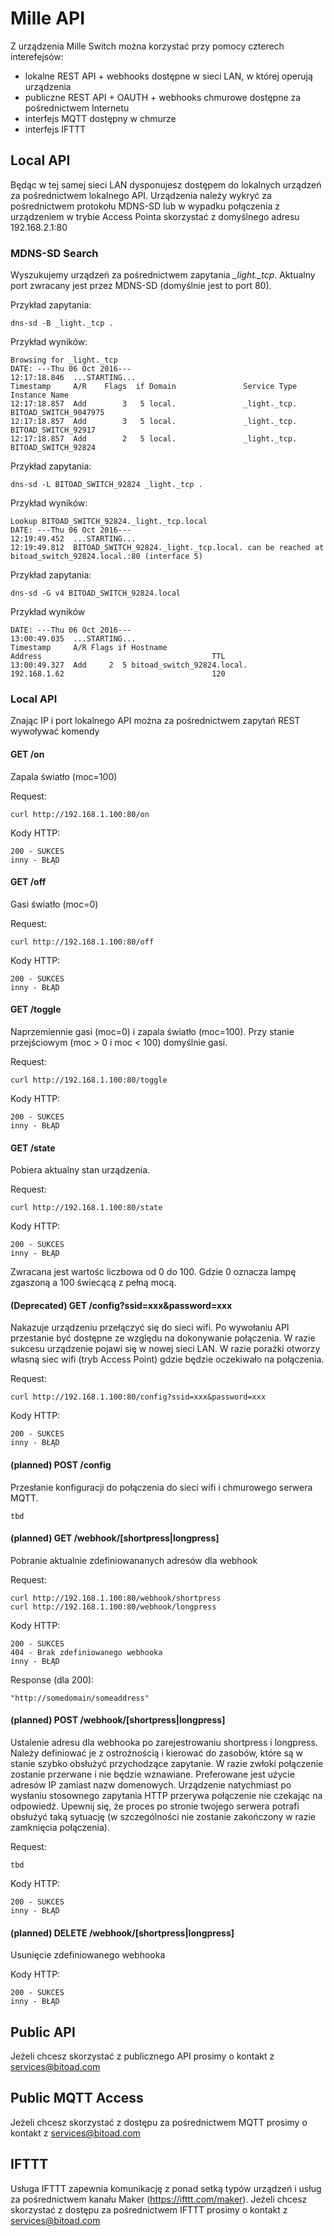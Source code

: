 # Mille API

Z urządzenia Mille Switch można korzystać przy pomocy czterech interefejsów:

* lokalne REST API + webhooks dostępne w sieci LAN, w której operują urządzenia
* publiczne REST API + OAUTH + webhooks chmurowe dostępne za pośrednictwem Internetu
* interfejs MQTT dostępny w chmurze
* interfejs IFTTT

## Local API

Będąc w tej samej sieci LAN dysponujesz dostępem do lokalnych urządzeń za pośrednictwem lokalnego API. Urządzenia należy wykryć za pośrednictwem protokołu MDNS-SD lub w wypadku połączenia z urządzeniem w trybie Access Pointa skorzystać z domyślnego adresu 192.168.2.1:80

### MDNS-SD Search

Wyszukujemy urządzeń za pośrednictwem zapytania *_light._tcp*.
Aktualny port zwracany jest przez MDNS-SD (domyślnie jest to port 80).

Przykład zapytania:

```
dns-sd -B _light._tcp .
```

Przykład wyników:

```
Browsing for _light._tcp
DATE: ---Thu 06 Oct 2016---
12:17:18.846  ...STARTING...
Timestamp     A/R    Flags  if Domain               Service Type         Instance Name
12:17:18.857  Add        3   5 local.               _light._tcp.         BITOAD_SWITCH_9047975
12:17:18.857  Add        3   5 local.               _light._tcp.         BITOAD_SWITCH_92917
12:17:18.857  Add        2   5 local.               _light._tcp.         BITOAD_SWITCH_92824
```

Przykład zapytania:

```
dns-sd -L BITOAD_SWITCH_92824 _light._tcp .
```

Przykład wyników:

```
Lookup BITOAD_SWITCH_92824._light._tcp.local
DATE: ---Thu 06 Oct 2016---
12:19:49.452  ...STARTING...
12:19:49.812  BITOAD_SWITCH_92824._light._tcp.local. can be reached at bitoad_switch_92824.local.:80 (interface 5)
```

Przykład zapytania:

```
dns-sd -G v4 BITOAD_SWITCH_92824.local
```

Przykład wyników

```
DATE: ---Thu 06 Oct 2016---
13:00:49.035  ...STARTING...
Timestamp     A/R Flags if Hostname                               Address                                      TTL
13:00:49.327  Add     2  5 bitoad_switch_92824.local.             192.168.1.62                                 120
```

### Local API

Znając IP i port lokalnego API można za pośrednictwem zapytań REST wywoływać komendy

#### GET /on

Zapala światło (moc=100)

Request:

```
curl http://192.168.1.100:80/on
```

Kody HTTP:

```
200 - SUKCES
inny - BŁĄD
```

#### GET /off

Gasi światło (moc=0)

Request:

```
curl http://192.168.1.100:80/off
```

Kody HTTP:

```
200 - SUKCES
inny - BŁĄD
```

#### GET /toggle

Naprzemiennie gasi (moc=0) i zapala światło (moc=100).
Przy stanie przejściowym (moc &gt; 0 i moc &lt; 100) domyślnie gasi.

Request:

```
curl http://192.168.1.100:80/toggle
```

Kody HTTP:

```
200 - SUKCES
inny - BŁĄD
```

#### GET /state

Pobiera aktualny stan urządzenia.

Request:

```
curl http://192.168.1.100:80/state
```

Kody HTTP:

```
200 - SUKCES
inny - BŁĄD
```

Zwracana jest wartośc liczbowa od 0 do 100. Gdzie 0 oznacza lampę zgaszoną a 100 świecącą z pełną mocą.

#### (Deprecated) GET /config?ssid=xxx&password=xxx

Nakazuje urządzeniu przełączyć się do sieci wifi. Po wywołaniu API przestanie być dostępne ze względu na dokonywanie połączenia. W razie sukcesu urządzenie pojawi się w nowej sieci LAN. W razie porażki otworzy własną siec wifi (tryb Access Point) gdzie będzie oczekiwało na połączenia.

Request:

```
curl http://192.168.1.100:80/config?ssid=xxx&password=xxx
```

Kody HTTP:

```
200 - SUKCES
inny - BŁĄD
```

#### (planned) POST /config

Przesłanie konfiguracji do połączenia do sieci wifi i chmurowego serwera MQTT.

```
tbd
```

#### (planned) GET /webhook/[shortpress|longpress]

Pobranie aktualnie zdefiniowananych adresów dla webhook

Request:

```
curl http://192.168.1.100:80/webhook/shortpress
curl http://192.168.1.100:80/webhook/longpress
```

Kody HTTP:

```
200 - SUKCES
404 - Brak zdefiniowanego webhooka
inny - BŁĄD
```

Response (dla 200):

```
"http://somedomain/someaddress"
```

#### (planned) POST /webhook/[shortpress|longpress]

Ustalenie adresu dla webhooka po zarejestrowaniu shortpress i longpress. Należy definiować je z ostrożnością i kierować do zasobów, które są w stanie szybko obsłużyć przychodzące zapytanie. W razie zwłoki połączenie zostanie przerwane i nie będzie wznawiane. Preferowane jest użycie adresów IP zamiast nazw domenowych. Urządzenie natychmiast po wysłaniu stosownego zapytania HTTP przerywa połączenie nie czekając na odpowiedź. Upewnij się, że proces po stronie twojego serwera potrafi obsłużyć taką sytuację (w szczególności nie zostanie zakończony w razie zamknięcia połączenia).

Request:

```
tbd
```

Kody HTTP:

```
200 - SUKCES
inny - BŁĄD
```

#### (planned) DELETE /webhook/[shortpress|longpress]

Usunięcie zdefiniowanego webhooka

Kody HTTP:

```
200 - SUKCES
inny - BŁĄD
```

## Public API

Jeżeli chcesz skorzystać z publicznego API prosimy o kontakt z services@bitoad.com

## Public MQTT Access

Jeżeli chcesz skorzystać z dostępu za pośrednictwem MQTT prosimy o kontakt z services@bitoad.com

## IFTTT

Usługa IFTTT zapewnia komunikację z ponad setką typów urządzeń i usług za pośrednictwem kanału Maker (https://ifttt.com/maker). Jeżeli chcesz skorzystać z dostępu za pośrednictwem IFTTT prosimy o kontakt z services@bitoad.com
